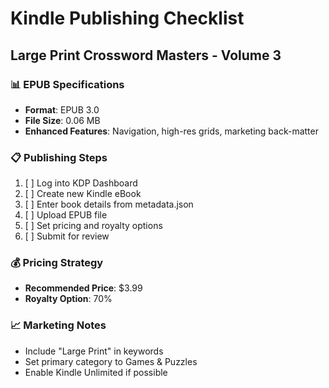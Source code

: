 # Kindle Publishing Checklist
## Large Print Crossword Masters - Volume 3

### 📊 **EPUB Specifications**
- **Format**: EPUB 3.0
- **File Size**: 0.06 MB
- **Enhanced Features**: Navigation, high-res grids, marketing back-matter

### 📋 **Publishing Steps**
1. [ ] Log into KDP Dashboard
2. [ ] Create new Kindle eBook
3. [ ] Enter book details from metadata.json
4. [ ] Upload EPUB file
5. [ ] Set pricing and royalty options
6. [ ] Submit for review

### 💰 **Pricing Strategy**
- **Recommended Price**: $3.99
- **Royalty Option**: 70%

### 📈 **Marketing Notes**
- Include "Large Print" in keywords
- Set primary category to Games & Puzzles
- Enable Kindle Unlimited if possible

